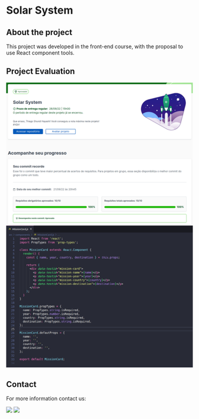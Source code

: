<h1> Solar System </h1>

<h2> About the project </h2>

<div> 
This project was developed in the front-end course, with the proposal to use React component tools.

</div> 

<h2> Project Evaluation </h2>

<img src="images/avaliacao.png"/>

<img src="images/projeto.png"/>

<h2>Contact </h2>

<p> For more information contact us: </p>

<div>
<a href="https://www.linkedin.com/in/thiago-hayashi-037732109/" target="_blank"><img src="https://img.shields.io/badge/-LinkedIn-%230077B5?style=for-the-badge&logo=linkedin&logoColor=white" target="_blank"></a>

<a href = "shundi_hayashi@hotmail.com">
<img src="https://img.shields.io/badge/Microsoft_Outlook-0078D4?style=for-the-badge&logo=microsoft-outlook&logoColor=white" target="_blank">
</a>
</div>
